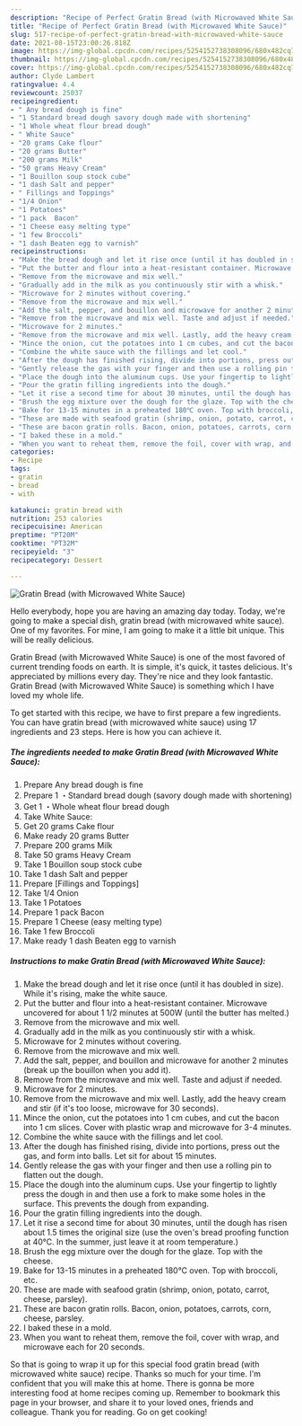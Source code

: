 ```yaml
---
description: "Recipe of Perfect Gratin Bread (with Microwaved White Sauce)"
title: "Recipe of Perfect Gratin Bread (with Microwaved White Sauce)"
slug: 517-recipe-of-perfect-gratin-bread-with-microwaved-white-sauce
date: 2021-08-15T23:00:26.818Z
image: https://img-global.cpcdn.com/recipes/5254152738308096/680x482cq70/gratin-bread-with-microwaved-white-sauce-recipe-main-photo.jpg
thumbnail: https://img-global.cpcdn.com/recipes/5254152738308096/680x482cq70/gratin-bread-with-microwaved-white-sauce-recipe-main-photo.jpg
cover: https://img-global.cpcdn.com/recipes/5254152738308096/680x482cq70/gratin-bread-with-microwaved-white-sauce-recipe-main-photo.jpg
author: Clyde Lambert
ratingvalue: 4.4
reviewcount: 25037
recipeingredient:
- " Any bread dough is fine"
- "1 Standard bread dough savory dough made with shortening"
- "1 Whole wheat flour bread dough"
- " White Sauce"
- "20 grams Cake flour"
- "20 grams Butter"
- "200 grams Milk"
- "50 grams Heavy Cream"
- "1 Bouillon soup stock cube"
- "1 dash Salt and pepper"
- " Fillings and Toppings"
- "1/4 Onion"
- "1 Potatoes"
- "1 pack  Bacon"
- "1 Cheese easy melting type"
- "1 few Broccoli"
- "1 dash Beaten egg to varnish"
recipeinstructions:
- "Make the bread dough and let it rise once (until it has doubled in size). While it&#39;s rising, make the white sauce."
- "Put the butter and flour into a heat-resistant container. Microwave uncovered for about 1 1/2 minutes at 500W (until the butter has melted.)"
- "Remove from the microwave and mix well."
- "Gradually add in the milk as you continuously stir with a whisk."
- "Microwave for 2 minutes without covering."
- "Remove from the microwave and mix well."
- "Add the salt, pepper, and bouillon and microwave for another 2 minutes (break up the bouillon when you add it)."
- "Remove from the microwave and mix well. Taste and adjust if needed."
- "Microwave for 2 minutes."
- "Remove from the microwave and mix well. Lastly, add the heavy cream and stir (if it&#39;s too loose, microwave for 30 seconds)."
- "Mince the onion, cut the potatoes into 1 cm cubes, and cut the bacon into 1 cm slices. Cover with plastic wrap and microwave for 3-4 minutes."
- "Combine the white sauce with the fillings and let cool."
- "After the dough has finished rising, divide into portions, press out the gas, and form into balls. Let sit for about 15 minutes."
- "Gently release the gas with your finger and then use a rolling pin to flatten out the dough."
- "Place the dough into the aluminum cups. Use your fingertip to lightly press the dough in and then use a fork to make some holes in the surface. This prevents the dough from expanding."
- "Pour the gratin filling ingredients into the dough."
- "Let it rise a second time for about 30 minutes, until the dough has risen about 1.5 times the original size (use the oven&#39;s bread proofing function at 40℃. In the summer, just leave it at room temperature.)"
- "Brush the egg mixture over the dough for the glaze. Top with the cheese."
- "Bake for 13-15 minutes in a preheated 180℃ oven. Top with broccoli, etc."
- "These are made with seafood gratin (shrimp, onion, potato, carrot, cheese, parsley)."
- "These are bacon gratin rolls. Bacon, onion, potatoes, carrots, corn, cheese, parsley."
- "I baked these in a mold."
- "When you want to reheat them, remove the foil, cover with wrap, and microwave each for 20 seconds."
categories:
- Recipe
tags:
- gratin
- bread
- with

katakunci: gratin bread with 
nutrition: 253 calories
recipecuisine: American
preptime: "PT20M"
cooktime: "PT32M"
recipeyield: "3"
recipecategory: Dessert

---
```



![Gratin Bread (with Microwaved White Sauce)](https://img-global.cpcdn.com/recipes/5254152738308096/680x482cq70/gratin-bread-with-microwaved-white-sauce-recipe-main-photo.jpg)

Hello everybody, hope you are having an amazing day today. Today, we're going to make a special dish, gratin bread (with microwaved white sauce). One of my favorites. For mine, I am going to make it a little bit unique. This will be really delicious.

Gratin Bread (with Microwaved White Sauce) is one of the most favored of current trending foods on earth. It is simple, it's quick, it tastes delicious. It's appreciated by millions every day. They're nice and they look fantastic. Gratin Bread (with Microwaved White Sauce) is something which I have loved my whole life.




To get started with this recipe, we have to first prepare a few ingredients. You can have gratin bread (with microwaved white sauce) using 17 ingredients and 23 steps. Here is how you can achieve it.

<!--inarticleads1-->

##### The ingredients needed to make Gratin Bread (with Microwaved White Sauce):

1. Prepare  Any bread dough is fine
1. Prepare 1 ・Standard bread dough (savory dough made with shortening)
1. Get 1 ・Whole wheat flour bread dough
1. Take  White Sauce:
1. Get 20 grams Cake flour
1. Make ready 20 grams Butter
1. Prepare 200 grams Milk
1. Take 50 grams Heavy Cream
1. Take 1 Bouillon soup stock cube
1. Take 1 dash Salt and pepper
1. Prepare  [Fillings and Toppings]
1. Take 1/4 Onion
1. Take 1 Potatoes
1. Prepare 1 pack  Bacon
1. Prepare 1 Cheese (easy melting type)
1. Take 1 few Broccoli
1. Make ready 1 dash Beaten egg to varnish




<!--inarticleads2-->

##### Instructions to make Gratin Bread (with Microwaved White Sauce):

1. Make the bread dough and let it rise once (until it has doubled in size). While it&#39;s rising, make the white sauce.
1. Put the butter and flour into a heat-resistant container. Microwave uncovered for about 1 1/2 minutes at 500W (until the butter has melted.)
1. Remove from the microwave and mix well.
1. Gradually add in the milk as you continuously stir with a whisk.
1. Microwave for 2 minutes without covering.
1. Remove from the microwave and mix well.
1. Add the salt, pepper, and bouillon and microwave for another 2 minutes (break up the bouillon when you add it).
1. Remove from the microwave and mix well. Taste and adjust if needed.
1. Microwave for 2 minutes.
1. Remove from the microwave and mix well. Lastly, add the heavy cream and stir (if it&#39;s too loose, microwave for 30 seconds).
1. Mince the onion, cut the potatoes into 1 cm cubes, and cut the bacon into 1 cm slices. Cover with plastic wrap and microwave for 3-4 minutes.
1. Combine the white sauce with the fillings and let cool.
1. After the dough has finished rising, divide into portions, press out the gas, and form into balls. Let sit for about 15 minutes.
1. Gently release the gas with your finger and then use a rolling pin to flatten out the dough.
1. Place the dough into the aluminum cups. Use your fingertip to lightly press the dough in and then use a fork to make some holes in the surface. This prevents the dough from expanding.
1. Pour the gratin filling ingredients into the dough.
1. Let it rise a second time for about 30 minutes, until the dough has risen about 1.5 times the original size (use the oven&#39;s bread proofing function at 40℃. In the summer, just leave it at room temperature.)
1. Brush the egg mixture over the dough for the glaze. Top with the cheese.
1. Bake for 13-15 minutes in a preheated 180℃ oven. Top with broccoli, etc.
1. These are made with seafood gratin (shrimp, onion, potato, carrot, cheese, parsley).
1. These are bacon gratin rolls. Bacon, onion, potatoes, carrots, corn, cheese, parsley.
1. I baked these in a mold.
1. When you want to reheat them, remove the foil, cover with wrap, and microwave each for 20 seconds.




So that is going to wrap it up for this special food gratin bread (with microwaved white sauce) recipe. Thanks so much for your time. I'm confident that you will make this at home. There is gonna be more interesting food at home recipes coming up. Remember to bookmark this page in your browser, and share it to your loved ones, friends and colleague. Thank you for reading. Go on get cooking!
